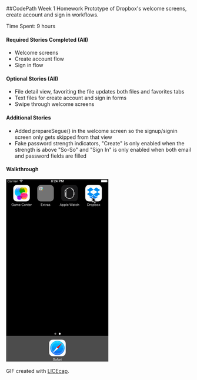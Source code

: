 ##CodePath Week 1 Homework
Prototype of Dropbox's welcome screens, create account and sign in workflows.

Time Spent: 9 hours


#### Required Stories Completed (All)
* Welcome screens
* Create account flow
* Sign in flow

#### Optional Stories (All)
* File detail view, favoriting the file updates both files and favorites tabs
* Text files for create account and sign in forms
* Swipe through welcome screens

#### Additional Stories
* Added prepareSegue() in the welcome screen so the signup/signin screen only gets skipped from that view
* Fake password strength indicators, "Create" is only enabled when the strength is above "So-So" and "Sign In" is only enabled when both email and password fields are filled


#### Walkthrough
![Video Walkthrough](Walkthrough.gif)


GIF created with [LICEcap](http://licecap.en.softonic.com/ "Download LICEcap").
